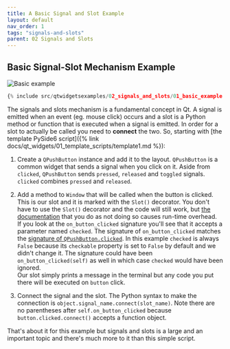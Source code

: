 ```yaml
---
title: A Basic Signal and Slot Example
layout: default
nav_order: 1
tags: "signals-and-slots"
parent: 02 Signals and Slots
---
```


## Basic Signal-Slot Mechanism Example

![Basic example](/blog/images/qtwidgetsexamples/02_signals_and_slots/01_basic_example.png)

```python
{% include src/qtwidgetsexamples/02_signals_and_slots/01_basic_example.py %}
```

The signals and slots mechanism is a fundamental concept in Qt. A signal is emitted when an event (eg. mouse click) occurs and a slot is a Python method or function that is executed when a signal is emitted. In order for a slot to actually be called you need to **connect** the two. So, starting with [the template PySide6 script]({% link docs/qt_widgets/01_template_scripts/template1.md %}):

1. Create a `QPushButton` instance and add it to the layout. `QPushButton` is a common widget that sends a signal when you click on it. Aside from `clicked`, `QPushButton` sends `pressed`, `released` and `toggled`   signals. `clicked` combines `pressed` and `released`.

2. Add a method  to `Window` that will be called when the button is clicked. This is our slot and it is marked with the `Slot()` decorator. You don't have to use the `Slot()` decorator and the code will still work, but [the documentation](https://doc.qt.io/qtforpython-6/tutorials/basictutorial/signals_and_slots.html) that you do as not doing so causes run-time overhead.   
If you look at the `on_button_clicked` signature you'll see that it accepts a parameter named `checked`. The signature of `on_button_clicked` matches the [signature of `QPushButton.clicked`](https://doc.qt.io/qt-6/qabstractbutton.html#clicked). In this example `checked` is always `False` because its `checkable` property is set to `False` by default and we didn't change it. The signature could have been `on_button_clicked(self)` as well in which case `checked` would have been ignored.  
Our slot simply prints a message in the terminal but any code you put there will be executed on `button` click.

3. Connect the signal and the slot. The Python syntax to make the connection is `object.signal_name.connect(slot_name)`. Note there are no parentheses after `self.on_button_clicked` because `button.clicked.connect()` accepts a function object.

That's about it for this example but signals and slots is a large and an important topic and there's much more to it than this simple script.